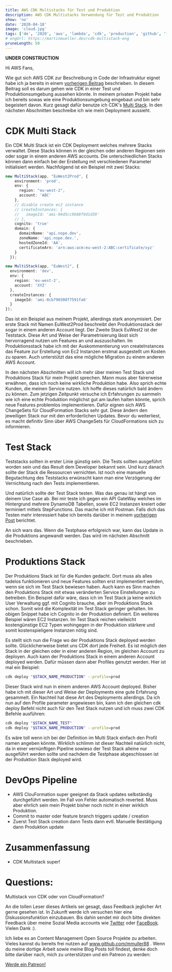 ```yaml
---
title: AWS CDK Multistacks für Test und Produktion
description: AWS CDK Multistacks Verwendung für Test und Produktion
show: 'no'
date: '2020-04-18'
image: 'cloud.jpg'
tags: ['de', '2020', 'aws', 'lambda', 'cdk', 'production', 'github', 'travis']
# engUrl: https://martinmueller.dev/cdk-multistack-eng
pruneLength: 50
---
```


**UNDER CONSTRUCTION**

Hi AWS Fans,

Wie gut sich AWS CDK zur Beschreibung in Code der Infrastruktur eignet habe ich ja bereits in einem [vorherigen Beitrag](https://martinmueller.dev/cdk-example) beschrieben. In diesem Beitrag soll es darum gehen wie CDK in einer Test und Produktionsumgebung aussehen könnte. In meinem privaten Projekt habe ich bereits sowas wie eine Produktionsumgebung eingebaut und bin sehr begeistert davon. Kurz gesagt dafür benutze ich CDK's [Multi Stack](https://docs.aws.amazon.com/cdk/latest/guide/stack_how_to_create_multiple_stacks.html). In den nächsten Abschnitten beschreibe ich wie mein Deployment aussieht.

# CDK Multi Stack
Ein CDK Multi Stack ist ein CDK Deployment welches mehrere Stacks verwaltet. Diese Stacks können in der gleichen oder anderen Regionen sein oder sogar in einem anderen AWS accounts. Die unterschiedlichen Stacks können dann einfach bei der Erstellung mit verschiedenen Parameter initialisiert werden. Nachfolgend ist ein Beispiel mit zwei Stacks:

```TypeScript
new MultiStack(app, "EuWest2Prod", {
    environment: 'prod',
    env: {
      region: "eu-west-2",
      account: 'ABC'
    },
    // disable create ec2 instance
    // createInstances: {
    //   imageId: 'ami-04d5cc9b88f9d1d39'
    // },
    cognito: 'true'
    domain: {
      domainName: 'api.nope.dev',
      zoneName: 'api.nope.dev.',
      hostedZoneId: 'AA',
      certificateArn: 'arn:aws:acm:eu-west-2:ABC:certificate/xyz'
    }
  });

new MultiStack(app, "EuWest2", {
  environment: 'dev',
  env: {
    region: 'eu-west-2',
    account: 'XYZ'
  },
  createInstances: {
    imageId: 'ami-0cb790308f7591fa6'
  }
});
```

Das ist ein Beispiel aus meinem Projekt, allerdings stark anonymisiert. Der erste Stack mit Namen EuWest2Prod beschreibt den Produktionsstack der sogar in einem anderen Account liegt. Der Zweite Stack EuWest2 ist der Teststack. Diese Art und Weise der Parametrisierung lässt sich hervorragend nutzen um Features an und auszuschalten. Im Produktionsstack habe ich mit der Auskommentierung von createInstances das Feature zur Erstellung von Ec2 Instanzen erstmal ausgestellt um Kosten zu sparen. Auch unterstützt das eine mögliche Migration zu einem anderen AWS Account.

In den nächsten Abschnitten will ich mehr über meinen Test Stack und Produktions Stack für mein Projekt sprechen. Mann muss aber fairerweise erwähnen, dass ich noch keine wirkliche Produktion habe. Also sprich echte Kunden, die meinen Service nutzen. Ich hoffe dieses natürlich bald ändern zu können. Zum jetzigen Zeitpunkt versuche ich Erfahrungen zu sammeln wie ich eine echte Produktion möglichst gut am laufen halten könnte, sprich neue Features problemlos implementieren. Dafür eignen sich AWS ChangeSets für CloudFormation Stacks sehr gut. Diese ändern den jeweiligen Stack nur mit den erforderlichen Updates. Bevor du weiterliest, es macht definitiv Sinn über AWS ChangeSets für CloudFormations sich zu informieren.

# Test Stack
Teststacks sollten in erster Linie günstig sein. Die Tests sollten ausgeführt worden sein und das Result dem Developer bekannt sein. Und kurz danach sollte der Stack die Ressourcen vernichten. Ist noch eine manuelle Begutachtung des Teststacks erwünscht kann man eine Verzögerung der Vernichtung nach den Tests implementieren.

Und natürlich sollte der Test Stack testen. Was das genau ist hängt von deinem Use Case ab. Bei mir teste ich gegen ein API GateWay welches im Hintergrund mehrere DynamoDB Tabellen, sowie EC2 Instanzen kreiert oder terminiert mittels StepFunctions. Das mache ich mit Postman. Falls dich das Testen mehr interessiert habe ich bereits darüber in meinem [vorherigen Post](https://martinmueller.dev/cdk-example-eng) berichtet.

An sich wars das. Wenn die Testphase erfolgreich war, kann das Update in die Produktions angewandt werden. Das wird im nächsten Abschnitt beschrieben.

# Produktions Stack
Der Produktions Stack ist für die Kunden gedacht. Dort muss als alles tadelos funktionieren und neue Features sollten erst implementiert werden, wenn sie sich im Test Stack bewiesen haben. Auch kann es Sinn machen den Produktions Stack mit etwas veränderten Service Einstellungen zu betreiben. Ein Beispiel dafür wäre, dass ich im Test Stack ja keine wirklich User Verwaltung ggf. mit Cognito brauche, aber im Produktions Stack schon. Somit wird die Komplexität im Test Stack geringer gehalten. Im obigen Snippet habe ich Cognito in der Produktion definiert. Ein weiteres Beispiel wären EC2 Instanzen. Im Test Stack reichen vielleicht kostengünstige EC2 Typen wohingegen in der Produktion stärkere und somit kostenspieligere Instanzen nötig sind.

Es stellt sich nun die Frage wo der Produktions Stack deployed werden sollte. Glücklicherweise bietet uns CDK dort jede Freiheit. Es ist möglich den Stack in der gleichen oder in einer anderen Region, im gleichen Account zu deployen. Auch kann der Produktions Stack in einem anderen Account deployed werden. Dafür müssen dann aber Profiles genutzt werden. Hier ist mal ein Beispiel:

```BASH
cdk deploy "$STACK_NAME_PRODUCTION" --profile=prod
```

Dieser Stack wird nun in einem anderen AWS Account deployed. Bisher habe ich mit dieser Art und Weise der Deployments eine gute Erfahrung gesammelt. Ein Nachteil hat diese Art des Deployments allerdings. Da ich nun auf den Profile parameter angewiesen bin, kann ich den gleichen cdk deploy Befehl nicht auch für den Test Stack nutzen und ich muss zwei CDK Befehle ausführen:

```BASH
cdk deploy "$STACK_NAME_TEST"
cdk deploy "$STACK_NAME_PRODUCTION" --profile=prod
```

Es wäre toll wenn ich bei der Definition im Multi Stack einfach den Profil namen angeben könnte. Wirklich schlimm ist dieser Nachteil natürlich nicht, da in einer vernünftigen Pipeline sowieso der Test Stack alleine nur ausgeführt werden sollte und nachdem die Testphase abgeschlossen ist der Produktion Stack deployed wird.

# DevOps Pipeline
* AWS ClouFormation super geeignet da Stack updates selbständig durchgeführt werden. Im Fall von Fehler automatisch reverted. Muss aber ehrlich sein mein Projekt bisher noch nicht in einer wirklich Produktion.
* Commit to master oder feature branch triggers update / creation
* Zuerst Test Stack creation dann Tests dann evtl. Manuelle Bestätigung dann Produktion update

# Zusammenfassung
* CDK Multistack super!

# Questions: 
Multistack von CDK oder von CloudFormation? 

An die tollen Leser dieses Artikels sei gesagt, dass Feedback jeglicher Art gerne gesehen ist. In Zukunft werde ich versuchen hier eine Diskussionsfunktion einzubauen. Bis dahin sendet mir doch bitte direkten Feedback über meine Sozial Media accounts wie [Twitter](https://twitter.com/MartinMueller_) oder [FaceBook](https://www.facebook.com/martin.muller.10485). Vielen Dank :).

Ich liebe es an Content Management Open Source Projekte zu arbeiten. Vieles kannst du bereits frei nutzen auf www.github.com/mmuller88 . Wenn du meine dortige Arbeit sowie meine Blog Posts toll findest, denke doch bitte darüber nach, mich zu unterstützen und ein Patreon zu werden:

<a href="https://www.patreon.com/bePatron?u=29010217" data-patreon-widget-type="become-patron-button">Werde ein Patreon!</a><script async src="https://c6.patreon.com/becomePatronButton.bundle.js"></script>
